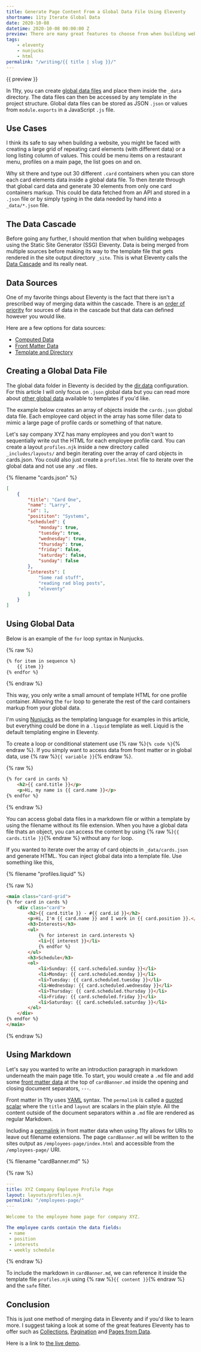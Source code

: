 ```yaml
---
title: Generate Page Content From a Global Data File Using Eleventy
shortname: 11ty Iterate Global Data
date: 2020-10-08
datetime: 2020-10-08 00:00:00 Z
preview: There are many great features to choose from when building websites with Eleventy. One feature in particular that I find very useful is the ability to iterate over a global data file and generate page content using Nunjucks.
tags: 
    - eleventy
    - nunjucks
    - html
permalink: "/writing/{{ title | slug }}/"
---
```


{{ preview }} 

In 11ty, you can create [global data files](https://www.11ty.dev/docs/data-global/) and place them inside the `_data` directory. The data files can then be accessed by any template in the project structure. Global data files can be stored as JSON `.json` or values from `module.exports` in a JavaScript `.js` file.

<h2 class="post-heading">Use Cases</h2>

I think its safe to say when building a website, you might be faced with creating a large grid of repeating card elements (with different data) or a long listing column of values. This could be menu items on a restaurant menu, profiles on a main page, the list goes on and on. 

Why sit there and type out 30 different `.card` containers when you can store each card elements data inside a global data file. To then iterate through that global card data and generate 30 elements from only one card containers markup. This could be data fetched from an API and stored in a `.json` file or by simply typing in the data needed by hand into a `_data/*.json` file. 

<h2 id="cascade-note" class="post-heading">The Data Cascade</h2>

Before going any further, I should mention that when building webpages using the Static Site Generator (SSG) Eleventy. Data is being merged from multiple sources before making its way to the template file that gets rendered in the site output directory `_site`. This is what Eleventy calls the [Data Cascade](https://www.11ty.dev/docs/data-cascade/) and its really neat.

<h2 id="data-sources" class="post-heading">Data Sources</h2>

One of my favorite things about Eleventy is the fact that there isn't a prescribed way of merging data within the cascade. There is an [order of priority](https://www.11ty.dev/docs/data-cascade/#sources-of-data) for sources of data in the cascade but that data can defined however you would like. 

Here are a few options for data sources:
- [Computed Data](https://www.11ty.dev/docs/data-computed/)
- [Front Matter Data](https://www.11ty.dev/docs/data-frontmatter/)
- [Template and Directory](https://www.11ty.dev/docs/data-template-dir/)

<h2 id="create-global-data" class="post-heading">Creating a Global Data File</h2>

The global data folder in Eleventy is decided by the [dir.data](https://www.11ty.dev/docs/config/#directory-for-global-data-files) configuration. For this article I will only focus on `.json` global data but you can read more about [other global data](https://www.11ty.dev/docs/data-global/) available to templates if you'd like.

The example below creates an array of objects inside the `cards.json` global data file. Each employee card object in the array has some filler data to mimic a large page of profile cards or something of that nature.

Let's say company XYZ has many employees and you don't want to sequentially write out the HTML for each employee profile card. You can create a layout `profiles.njk` inside a new directory called `_includes/layouts/` and begin iterating over the array of card objects in cards.json. You could also just create a `profiles.html` file to iterate over the global data and not use any `.md` files.

{% filename "cards.json" %}

```json
[
    {
        "title": "Card One",
        "name": "Larry",
        "id": 1,
        "posititon": "Systems",
        "scheduled": {
            "monday": true,
            "tuesday": true,
            "wednesday": true,
            "thursday": true,
            "friday": false,
            "saturday": false,
            "sunday": false
        },
        "interests": [
            "Some rad stuff",
            "reading rad blog posts",
            "eleventy"
        ]
    }
]
```

<h2 id="using-global-data" class="post-heading">Using Global Data</h2>

Below is an example of the `for` loop syntax in Nunjucks.

{% raw %}
```html
{% for item in sequence %}
    {{ item }}  
{% endfor %}
```
{% endraw %}

This way, you only write a small amount of template HTML for one profile container. Allowing the `for` loop to generate the rest of the card containers markup from your global data. 

I'm using [Nunjucks](https://mozilla.github.io/nunjucks/) as the templating language for examples in this article, but everything could be done in a `.liquid` template as well. Liquid is the default templating engine in Eleventy. 

To create a loop or conditional statement use {% raw %}`{% code %}`{% endraw %}. If you simply want to access data from front matter or in global data, use {% raw %}`{{ variable }}`{% endraw %}. 

{% raw %}
```html
{% for card in cards %}
    <h2>{{ card.title }}</p>
    <p>Hi, my name is {{ card.name }}</p>
{% endfor %}
```
{% endraw %}

You can access global data files in a markdown file or within a template by using the filename without its file extension. When you have a global data file thats an object, you can access the content by using {% raw %}`{{ cards.title }}`{% endraw %} without any `for` loop. 

If you wanted to iterate over the array of card objects in `_data/cards.json` and generate HTML. You can inject global data into a template file. Use something like this,

{% filename "profiles.liquid" %}

{% raw %}
```html
<main class="card-grid">
{% for card in cards %}
    <div class="card">
        <h2>{{ card.title }} - #{{ card.id }}</h2>
        <p>Hi, I'm {{ card.name }} and I work in {{ card.position }}.</p>
        <h3>Interests</h3>
        <ul>
            {% for interest in card.interests %}
            <li>{{ interest }}</li>
            {% endfor %}
        </ul>
        <h3>Schedule</h3>
        <ol>
            <li>Sunday: {{ card.scheduled.sunday }}</li>
            <li>Monday: {{ card.scheduled.monday }}</li>
            <li>Tuesday: {{ card.scheduled.tuesday }}</li>
            <li>Wednesday: {{ card.scheduled.wednesday }}</li>
            <li>Thursday: {{ card.scheduled.thursday }}</li>
            <li>Friday: {{ card.scheduled.friday }}</li>
            <li>Saturday: {{ card.scheduled.saturday }}</li>
        </ol>
    </div>
{% endfor %}
</main>
```
{% endraw %}

<h2 id="using-markdown" class="post-heading">Using Markdown</h2>

Let's say you wanted to write an introduction paragraph in markdown underneath the main page title. To start, you would create a `.md` file and add some [front matter data](https://www.11ty.dev/docs/data-frontmatter/) at the top of `cardBanner.md` inside the opening and closing document separators, `---`. 

Front matter in 11ty uses [YAML](https://yaml.org/spec/1.2/spec.html) syntax. The `permalink` is called a [quoted scalar](https://yaml.org/spec/1.2/spec.html#id2760844) where the `title` and `layout` are scalars in the plain style. All the content outside of the document separators within a `.md` file are rendered as regular Markdown. 

Including a [permalink](https://www.11ty.dev/docs/permalinks/) in front matter data when using 11ty allows for URIs to leave out filename extensions. The page `cardBanner.md` will be written to the sites output as `/employees-page/index.html` and accessible from the `/employees-page/` URI.

{% filename "cardBanner.md" %}

{% raw %}
```yaml
---
title: XYZ Company Employee Profile Page
layout: layouts/profiles.njk
permalink: "/employees-page/"
---

Welcome to the employee home page for company XYZ.

The employee cards contain the data fields: 
 - name
 - position 
 - interests
 - weekly schedule

```
{% endraw %}

To include the markdown in `cardBanner.md`, we can reference it inside the template file `profiles.njk` using {% raw %}`{{ content }}`{% endraw %} and the `safe` filter. 

<h2 id="conclusion" class="post-heading">Conclusion</h2>

This is just one method of merging data in Eleventy and if you'd like to learn more. I suggest taking a look at some of the great features Eleventy has to offer such as [Collections](https://www.11ty.dev/docs/collections/), [Pagination](https://www.11ty.dev/docs/pagination/) and [Pages from Data](https://www.11ty.dev/docs/pages-from-data/). 

Here is a link to <a href="{{ page.url}}demo/">the live demo</a>.